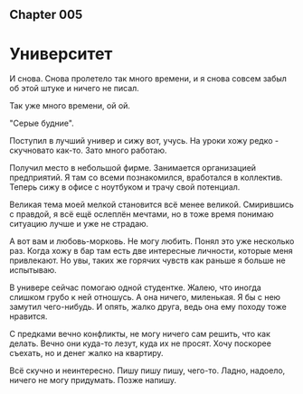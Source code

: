 ## Chapter 005

# Университет

И снова. Снова пролетело так много времени, и я снова совсем забыл об этой штуке и ничего не писал.

Так уже много времени, ой ой.

"Серые будние".

Поступил в лучший универ и сижу вот, учусь.
На уроки хожу редко - скучновато как-то.
Зато много работаю.

Получил место в небольшой фирме. Занимается организацией предприятий.
Я там со всеми познакомился, вработался в коллектив.
Теперь сижу в офисе с ноутбуком и трачу свой потенциал.

Великая тема моей мелкой становится всё менее великой.
Смирившись с правдой, я всё ещё ослеплён мечтами, но в тоже время
понимаю ситуацию лучше и уже не страдаю.

А вот вам и любовь-морковь. Не могу любить. Понял это уже несколько раз.
Когда хожу в бар там есть две интересные личности, которые меня привлекают.
Но увы, таких же горячих чувств как раньше я больше не испытываю.

В универе сейчас помогаю одной студентке.
Жалею, что иногда слишком грубо к ней отношусь.
А она ничего, миленькая. Я бы с нею замутил чего-нибудь.
И опять, жалко друга, ведь она ему походу тоже нравится.

С предками вечно конфликты, не могу ничего сам решить, что как делать.
Вечно они куда-то лезут, куда их не просят.
Хочу поскорее съехать, но и денег жалко на квартиру.

Всё скучно и неинтересно. Пишу пишу пишу, чего-то.
Ладно, надоело, ничего не могу придумать. Позже напишу.
